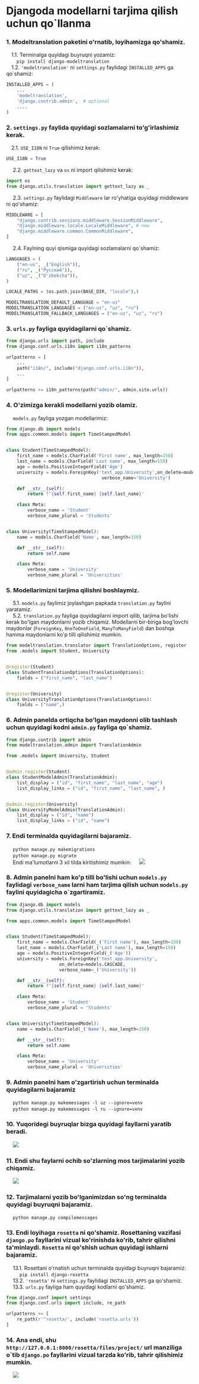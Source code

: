 # Djangoda modellarni tarjima qilish uchun qo`llanma

### **1. Modeltranslation paketini o'rnatib, loyihamizga qo'shamiz.**  <br />
&emsp;1.1. Terminalga quyidagi buyruqni yozamiz: <br />
&emsp;&emsp;```pip install django-modeltranslation```  <br />
&emsp;1.2. ```'modeltranslation'``` ni ```settings.py``` faylidagi ```INSTALLED_APPS``` ga qo`shamiz: <br />

```python
INSTALLED_APPS = (
    ...
    'modeltranslation',
    'django.contrib.admin',  # optional
    ....
)
```
### **2. ```settings.py``` faylida quyidagi sozlamalarni to'g'irlashimiz kerak.**<br />
&emsp;2.1. ```USE_I18N``` ni  ```True``` qilishimiz kerak:
```python
USE_I18N = True
```
&emsp; 2.2. ```gettext_lazy``` va ```os``` ni import qilishimiz kerak:
```python
import os
from django.utils.translation import gettext_lazy as _
```
&emsp; 2.3. ```settings.py``` faylidagi ```Middleware``` lar ro'yhatiga quyidagi middleware ni qo'shamiz:
```python
MIDDLEWARE = [
    "django.contrib.sessions.middleware.SessionMiddleware",
    "django.middleware.locale.LocaleMiddleware", # new
    "django.middleware.common.CommonMiddleware",
]
```
&emsp; 2.4. Faylning quyi qismiga quyidagi sozlamalarni qo`shamiz:
```python 
LANGUAGES = (
    ("en-us", _("English")),
    ("ru", _("Русский")),
    ("uz", _("O'zbekcha")),
)

LOCALE_PATHS = (os.path.join(BASE_DIR, "locale"),)

MODELTRANSLATION_DEFAULT_LANGUAGE = "en-us"
MODELTRANSLATION_LANGUAGES = ("en-us", "uz", "ru")
MODELTRANSLATION_FALLBACK_LANGUAGES = ("en-us", "uz", "ru")
```
### **3. ```urls.py``` fayliga quyidagilarni qo`shamiz.**<br />
```python
from django.urls import path, include
from django.conf.urls.i18n import i18n_patterns

urlpatterns = [
    ...
    path("i18n/", include("django.conf.urls.i18n")),
    ...
]

urlpatterns += i18n_patterns(path("admin/", admin.site.urls))
```
### **4. O'zimizga kerakli modellarni yozib olamiz.**<br/>
&emsp; ```models.py``` fayliga yozgan modellarimiz:
```python
from django.db import models
from apps.common.models import TimeStampedModel


class Student(TimeStampedModel):
    first_name = models.CharField('First name', max_length=150)
    last_name = models.CharField('Last name', max_length=150)
    age = models.PositiveIntegerField('Age')
    university = models.ForeignKey('test_app.University',on_delete=models.CASCADE,  
                                    verbose_name='University')

    def __str__(self):
        return f"{self.first_name} {self.last_name}"

    class Meta:
        verbose_name = 'Student'
        verbose_name_plural = 'Students'


class University(TimeStampedModel):
    name = models.CharField('Name', max_length=150)

    def __str__(self):
        return self.name

    class Meta:
        verbose_name = 'University'
        verbose_name_plural = 'Universities'
```
### **5. Modellarimizni tarjima qilishni boshlaymiz.**<br/>
&emsp; 5.1. ```models.py``` faylimiz joylashgan papkada ```translation.py``` faylini yaratamiz.<br/>
&emsp; 5.2. ```translation.py``` fayliga quyidagilarni import qilib, tarjima bo'lishi kerak bo'lgan maydonlarni yozib chiqamiz. Modellarni bir-biriga bog'lovchi maydonlar (```ForeignKey```, ```OneToOneField```, ```ManyToManyField```) dan boshqa hamma maydonlarni ko'p tilli qilishimiz mumkin.
```python
from modeltranslation.translator import TranslationOptions, register
from .models import Student, University


@register(Student)
class StudentTranslationOptions(TranslationOptions):
    fields = ("first_name", "last_name")


@register(University)
class UniversityTranslationOptions(TranslationOptions):
    fields = ("name",)
```
### **6. Admin panelda ortiqcha bo'lgan maydonni olib tashlash uchun quyidagi kodni ```admin.py``` fayliga qo`shamiz.**<br/>
```python
from django.contrib import admin
from modeltranslation.admin import TranslationAdmin

from .models import University, Student


@admin.register(Student)
class StudentModelAdmin(TranslationAdmin):
    list_display = ("id", "first_name", "last_name", "age")
    list_display_links = ("id", "first_name", "last_name", )


@admin.register(University)
class UniversityModelAdmin(TranslationAdmin):
    list_display = ("id", "name")
    list_display_links = ("id", "name")
```
### **7. Endi terminalda quyidagilarni bajaramiz.**<br/>
&emsp; ```python manage.py makemigrations```<br/>
&emsp; ```python manage.py migrate```<br/>
&emsp; Endi ma'lumotlarni 3 xil tilda kiritishimiz mumkin:
&emsp; <img src="media/assests/img_3.png">
### **8. Admin panelni ham ko'p tilli bo'lishi uchun ```models.py``` faylidagi ```verbose_name``` larni ham tarjima qilish uchun ```models.py``` faylini quyidagicha o`zgartiramiz.**<br />
```python
from django.db import models
from django.utils.translation import gettext_lazy as _

from apps.common.models import TimeStampedModel


class Student(TimeStampedModel):
    first_name = models.CharField(_('First name'), max_length=150)
    last_name = models.CharField(_('Last name'), max_length=150)
    age = models.PositiveIntegerField(_('Age'))
    university = models.ForeignKey('test_app.University', 
					on_delete=models.CASCADE, 
					verbose_name=_('University'))

    def __str__(self):
        return f"{self.first_name} {self.last_name}"

    class Meta:
        verbose_name = 'Student'
        verbose_name_plural = 'Students'


class University(TimeStampedModel):
    name = models.CharField(_('Name'), max_length=150)

    def __str__(self):
        return self.name

    class Meta:
        verbose_name = 'University'
        verbose_name_plural = 'Universities'
``` 
### **9. Admin panelni ham o'zgartirish uchun terminalda quyidagilarni bajaramiz**<br/>
&emsp; ```python manage.py makemessages -l uz --ignore=venv```<br/>
&emsp; ```python manage.py makemessages -l ru --ignore=venv```<br/>
### **10. Yuqoridegi buyruqlar bizga quyidagi fayllarni yaratib beradi.**<br/>
&emsp; <img src="media/assests/img.png">  
### **11. Endi shu faylarni ochib so'zlarning mos tarjimalarini yozib chiqamiz.**<br/>
&emsp; <img src="media/assests/img_1.png">
### **12. Tarjimalarni yozib bo'lganimizdan so'ng terminalda quyidagi buyruqni bajaramiz.**<br/>
&emsp; ```python manage.py compilemessages```<br/>
### **13. Endi loyihaga ```rosetta``` ni qo'shamiz. Rosettaning vazifasi ```django.po``` fayllarini vizual ko'rinishda ko'rib, tahrir qilishni ta'minlaydi. ```Rosetta``` ni qo'shish uchun quyidagi ishlarni bajaramiz.**<br/>
&emsp; 13.1. Rosettani o'rnatish uchun terminalda quyidagi buyruqni bajaramiz: <br/>
&emsp; &emsp; ```pip install django-rosetta``` <br/>
&emsp; 13.2. ```'rosetta'``` ni ```settings.py``` faylidagi ```INSTALLED_APPS``` ga qo'shamiz. <br/>
&emsp; 13.3. ```urls.py``` fayliga ham quyidagi kodlarni qo'shamiz.
```python
from django.conf import settings
from django.conf.urls import include, re_path

urlpatterns += [
    re_path(r'^rosetta/', include('rosetta.urls'))
]
```
### **14. Ana endi, shu ```http://127.0.0.1:8000/rosetta/files/project/```  url manziliga o`tib ```django.po``` fayllarini vizual tarzda ko'rib, tahrir qilishimiz mumkin.** 
&emsp; <img src="media/assests/img_2.png">
